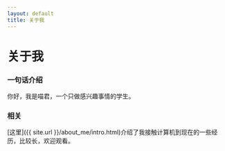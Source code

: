 ```yaml
---
layout: default
title: 关于我
--- 
```


# 关于我

### **一句话介绍**
你好，我是喵君，一个只做感兴趣事情的学生。  

### **相关**
[这里]({{ site.url }}/about_me/intro.html)介绍了我接触计算机到现在的一些经历，比较长，欢迎观看。